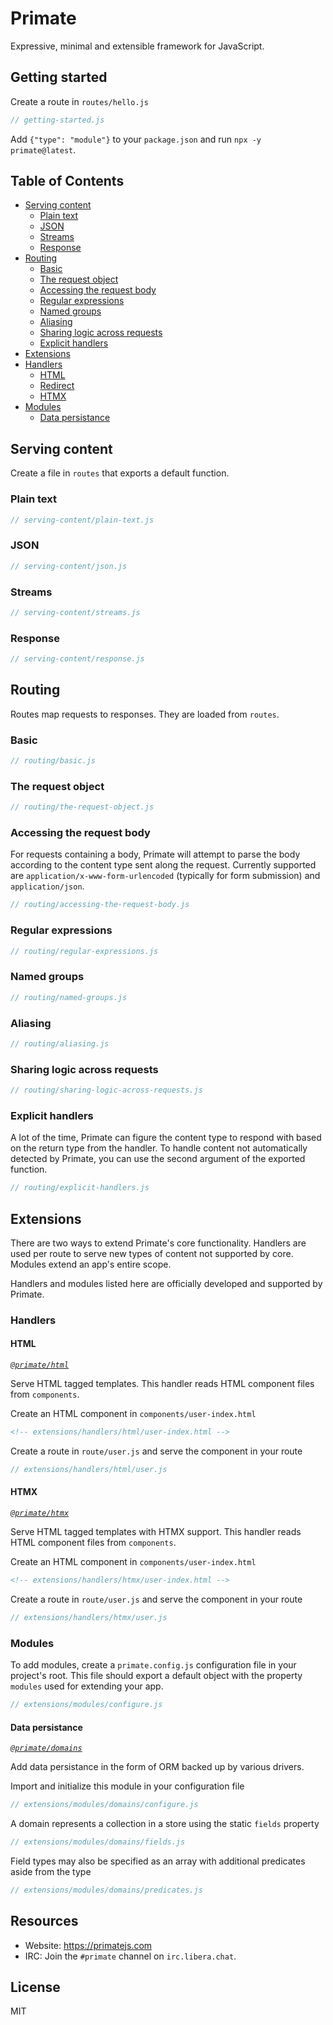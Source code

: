 # Primate 

Expressive, minimal and extensible framework for JavaScript.

## Getting started

Create a route in `routes/hello.js`

```js
// getting-started.js
```

Add `{"type": "module"}` to your `package.json` and run `npx -y primate@latest`.

## Table of Contents

- [Serving content](#serving-content)
  - [Plain text](#plain-text)
  - [JSON](#json)
  - [Streams](#streams)
  - [Response](#response)
- [Routing](#routing)
  - [Basic](#basic)
  - [The request object](#the-request-object)
  - [Accessing the request body](#accessing-the-request-body)
  - [Regular expressions](#regular-expressions)
  - [Named groups](#named-groups)
  - [Aliasing](#aliasing)
  - [Sharing logic across requests](#sharing-logic-across-requests)
  - [Explicit handlers](#explicit-handlers)
- [Extensions](#extensions)
- [Handlers](#handlers)
  - [HTML](#html)
  - [Redirect](#redirect)
  - [HTMX](#htmx)
- [Modules](#modules)
  - [Data persistance](#data-persistance)

## Serving content

Create a file in `routes` that exports a default function.

### Plain text

```js
// serving-content/plain-text.js
```

### JSON

```js
// serving-content/json.js
```

### Streams

```js
// serving-content/streams.js
```

### Response

```js
// serving-content/response.js
```

## Routing

Routes map requests to responses. They are loaded from `routes`.

### Basic

```js
// routing/basic.js
```

### The request object

```js
// routing/the-request-object.js
```

### Accessing the request body

For requests containing a body, Primate will attempt to parse the body according
to the content type sent along the request. Currently supported are
`application/x-www-form-urlencoded` (typically for form submission) and
`application/json`.

```js
// routing/accessing-the-request-body.js
```

### Regular expressions

```js
// routing/regular-expressions.js
```

### Named groups

```js
// routing/named-groups.js
```

### Aliasing

```js
// routing/aliasing.js
```

### Sharing logic across requests

```js
// routing/sharing-logic-across-requests.js
```

### Explicit handlers

A lot of the time, Primate can figure the content type to respond with based on
the return type from the handler. To handle content not automatically detected
by Primate, you can use the second argument of the exported function.

```js
// routing/explicit-handlers.js
```

## Extensions

There are two ways to extend Primate's core functionality. Handlers are used
per route to serve new types of content not supported by core. Modules extend
an app's entire scope.

Handlers and modules listed here are officially developed and supported by
Primate.

### Handlers

#### HTML

*[`@primate/html`][primate-html]*

Serve HTML tagged templates. This handler reads HTML component files from
`components`.

Create an HTML component in `components/user-index.html`

```html
<!-- extensions/handlers/html/user-index.html -->
```

Create a route in `route/user.js` and serve the component in your route

```js
// extensions/handlers/html/user.js
```

#### HTMX

*[`@primate/htmx`][primate-htmx]*

Serve HTML tagged templates with HTMX support. This handler reads HTML component
files from `components`.

Create an HTML component in `components/user-index.html`

```html
<!-- extensions/handlers/htmx/user-index.html -->
```

Create a route in `route/user.js` and serve the component in your route

```js
// extensions/handlers/htmx/user.js
```

### Modules

To add modules, create a `primate.config.js` configuration file in your
project's root. This file should export a default object with the property
`modules` used for extending your app.

```js
// extensions/modules/configure.js
```

#### Data persistance

*[`@primate/domains`][primate-domains]*

Add data persistance in the form of ORM backed up by various drivers.

Import and initialize this module in your configuration file

```js
// extensions/modules/domains/configure.js
```

A domain represents a collection in a store using the static `fields` property

```js
// extensions/modules/domains/fields.js
```

Field types may also be specified as an array with additional predicates
aside from the type

```js
// extensions/modules/domains/predicates.js
```

## Resources

* Website: https://primatejs.com
* IRC: Join the `#primate` channel on `irc.libera.chat`.

## License

MIT

[primate-html]: https://github.com/primatejs/primate-html
[primate-redirect]: https://github.com/primatejs/primate-redirect
[primate-htmx]: https://github.com/primatejs/primate-htmx
[primate-domains]: https://github.com/primatejs/primate-domains
[primate-sessions]: https://github.com/primatejs/primate-sessions
